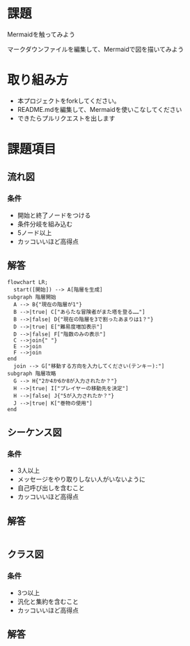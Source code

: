 # 課題
Mermaidを触ってみよう

マークダウンファイルを編集して、Mermaidで図を描いてみよう

# 取り組み方
* 本プロジェクトをforkしてください。
* README.mdを編集して、Mermaidを使いこなしてください
* できたらプルリクエストを出します

# 課題項目
## 流れ図
### 条件
- 開始と終了ノードをつける
- 条件分岐を組み込む
- 5ノード以上
- カッコいいほど高得点

## 解答
```mermaid
flowchart LR;
  start([開始]) --> A[階層を生成]
subgraph 階層開始
  A --> B{"現在の階層が1"}
  B -->|true| C["あらたな冒険者がまた塔を登る……"]
  B -->|false| D{"現在の階層を3で割ったあまりは1？"}
  D -->|true| E["難易度増加表示"]
  D -->|false| F["階数のみの表示"]
  C -->join{" "}
  E -->join
  F -->join
end
  join --> G["移動する方向を入力してください(テンキー):"]
subgraph 階層攻略
  G --> H{"2か4か6か8が入力されたか？"}
  H -->|true| I["プレイヤーの移動先を決定"]
  H -->|false| J{"5が入力されたか？"}
  J -->|true| K["巻物の使用"]
end
```

## シーケンス図
### 条件
- 3人以上
- メッセージをやり取りしない人がいないように
- 自己呼び出しを含むこと
- カッコいいほど高得点

## 解答
```mermaid
```

## クラス図

### 条件
- 3つ以上
- 汎化と集約を含むこと
- カッコいいほど高得点

## 解答
